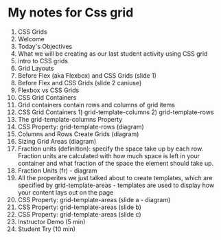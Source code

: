 # My notes for Css grid
1. CSS Grids
2. Welcome
3. Today's Objectives
4. What we will be creating as our last student activity using CSS grid
5. intro to CSS grids
6. Grid Layouts
7. Before Flex (aka Flexbox) and CSS Grids (slide 1)
8. Before Flex and CSS Grids (slide 2 caniuse)
9. Flexbox vs CSS Grids
10. CSS Grid Containers
11. Grid containers contain rows and columns of grid items
12. CSS Grid Containers 1) grid-template-columns 2) grid-template-rows
13. The grid-template-columns Property
14. CSS Property: grid-template-rows (diagram)
15. Columns and Rows Create Grids (diagram)
16. Sizing Grid Areas (diagram)
17. Fraction units (definition): specify the space take up by each row. Fraction units are calculated with how much space is left in your container and what fraction of the space the element should take up.
18. Fraction Units (fr) - diagram
19. All the properites we just talked about to create templates, which are specified by grid-template-areas - templates are used to display how your content lays out on the page
20. CSS Property: grid-template-areas (slide a - diagram)
21. CSS Property: grid-template-areas (slide b)
22. CSS Property: grid-template-areas (slide c)
23. Instructor Demo (5 min)
24. Student Try (10 min)
